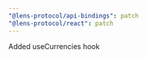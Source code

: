 ```yaml
---
"@lens-protocol/api-bindings": patch
"@lens-protocol/react": patch
---
```


Added useCurrencies hook
